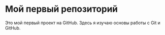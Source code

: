 # Мой первый репозиторий
Это мой первый проект на GitHub. Здесь я изучаю основы работы с Git и GitHub.